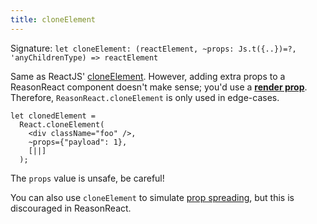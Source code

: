 ```yaml
---
title: cloneElement
---
```


Signature: `let cloneElement: (reactElement, ~props: Js.t({..})=?, 'anyChildrenType) => reactElement`

Same as ReactJS' [cloneElement](https://reactjs.org/docs/react-api.html#cloneelement). However, adding extra props to a ReasonReact component doesn't make sense; you'd use a [**render prop**](https://reactjs.org/docs/render-props.html). Therefore, `ReasonReact.cloneElement` is only used in edge-cases.

```reason
let clonedElement =
  React.cloneElement(
    <div className="foo" />,
    ~props={"payload": 1},
    [||]
  );
```

The `props` value is unsafe, be careful!

You can also use `cloneElement` to simulate [prop spreading](props-spread.md), but this is discouraged in ReasonReact.
